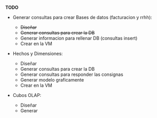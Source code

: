 
****TODO****

- Generar consultas para crear Bases de datos (facturacion y rrhh):
    - ~~Diseñar~~
    - ~~Generar consultas para crear la DB~~
    - Generar informacion para rellenar DB (consultas insert) 
    - Crear en la VM

- Hechos y Dimensiones:
    - Diseñar 
    - Generar consultas para crear la DB 
    - Generar consultas para responder las consignas
    - Generar modelo graficamente
    - Crear en la VM

- Cubos OLAP:
    - Diseñar 
    - Generar 



